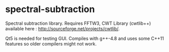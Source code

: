 spectral-subtraction
====================

Spectral subtraction library.
Requires FFTW3, CWT Library (cwtlib++) available here : 
http://sourceforge.net/projects/cwtlib/.

Qt5 is needed for testing GUI.
Compiles with g++-4.8 and uses some C++11 features so older compilers might
not work.
